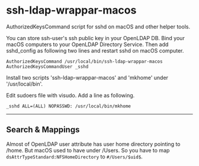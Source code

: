 # ssh-ldap-wrappar-macos
AuthorizedKeysCommand script for sshd on macOS and other helper tools.

You can store ssh-user's ssh public key in your OpenLDAP DB.
Bind your macOS computers to your OpenLDAP Directory Service. 
Then add sshd_config as following two lines and restart sshd on macOS computer.

    AuthorizedKeysCommand /usr/local/bin/ssh-ldap-wrappar-macos
    AuthorizedKeysCommandUser _sshd

Install two scripts 'ssh-ldap-wrappar-macos' and 'mkhome' under '/usr/local/bin'.

Edit sudoers file with visudo. Add a line as following.

    _sshd ALL=(ALL) NOPASSWD: /usr/local/bin/mkhome
    
----
## Search & Mappings
Almost of OpenLDAP user attribute has user home directory pointing to /home. But macOS used to have under /Users.
So you have to map `dsAttrTypeStandard:NFSHomeDirectory` to `#/Users/$uid$`.
